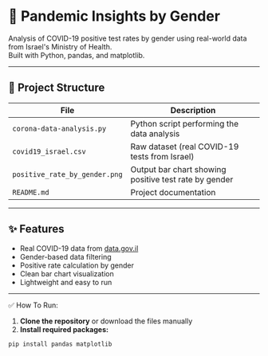 # 🦠 Pandemic Insights by Gender

Analysis of COVID-19 positive test rates by gender using real-world data from Israel's Ministry of Health.  
Built with Python, pandas, and matplotlib.

---

## 📁 Project Structure

| File | Description |
|------|-------------|
| `corona-data-analysis.py` | Python script performing the data analysis |
| `covid19_israel.csv` | Raw dataset (real COVID-19 tests from Israel) |
| `positive_rate_by_gender.png` | Output bar chart showing positive test rate by gender |
| `README.md` | Project documentation |

---

## ✨ Features

- Real COVID-19 data from [data.gov.il](https://data.gov.il/dataset/covid-19)
- Gender-based data filtering
- Positive rate calculation by gender
- Clean bar chart visualization
- Lightweight and easy to run

---

✅ How To Run:

1. **Clone the repository** or download the files manually  
2. **Install required packages:**

```bash
pip install pandas matplotlib
